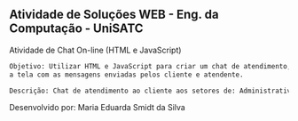 ## Atividade de Soluções WEB - Eng. da Computação - UniSATC

Atividade de Chat On-line (HTML e JavaScript)

```bash
Objetivo: Utilizar HTML e JavaScript para criar um chat de atendimento, monitorando o envio de dados ao formulário, e atualizando
a tela com as mensagens enviadas pelos cliente e atendente.

Descrição: Chat de atendimento ao cliente aos setores de: Administrativo e Suporte.
```
Desenvolvido por: Maria Eduarda Smidt da Silva

